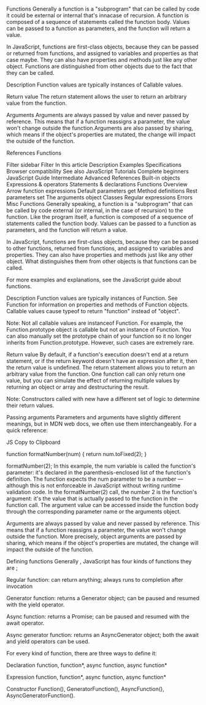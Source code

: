 Functions
Generally a function is a "subprogram" that can be called by code it could be external or internal that's innacase of recursion. A function is composed of a sequence of statements called the function body. Values can be passed to a function as parameters, and the function will return a value.

In JavaScript, functions are first-class objects, because they can be passed or returned from functions, and assigned to variables and properties as that case maybe. They can also have properties and methods just like any other object. Functions are distinguished from other objects due to the fact that they can be called.

Description
Function values are typically instances of  Callable values.

Return value
The return statement allows the user to return an arbitrary value from the function.

Arguments
Arguments are always passed by value and never passed by reference. This means that if a function reassigns a parameter, the value won't change outside the function.Arguments are also passed by sharing, which means if the object's properties are mutated, the change will impact the outside of the function. 



References
Functions


Filter sidebar
Filter
In this article
Description
Examples
Specifications
Browser compatibility
See also
JavaScript
Tutorials
Complete beginners
JavaScript Guide
Intermediate
Advanced
References
Built-in objects
Expressions & operators
Statements & declarations
Functions
Overview
Arrow function expressions
Default parameters
get
Method definitions
Rest parameters
set
The arguments object
Classes
Regular expressions
Errors
Misc
Functions
Generally speaking, a function is a "subprogram" that can be called by code external (or internal, in the case of recursion) to the function. Like the program itself, a function is composed of a sequence of statements called the function body. Values can be passed to a function as parameters, and the function will return a value.

In JavaScript, functions are first-class objects, because they can be passed to other functions, returned from functions, and assigned to variables and properties. They can also have properties and methods just like any other object. What distinguishes them from other objects is that functions can be called.

For more examples and explanations, see the JavaScript guide about functions.

Description
Function values are typically instances of Function. See Function for information on properties and methods of Function objects. Callable values cause typeof to return "function" instead of "object".

Note: Not all callable values are instanceof Function. For example, the Function.prototype object is callable but not an instance of Function. You can also manually set the prototype chain of your function so it no longer inherits from Function.prototype. However, such cases are extremely rare.

Return value
By default, if a function's execution doesn't end at a return statement, or if the return keyword doesn't have an expression after it, then the return value is undefined. The return statement allows you to return an arbitrary value from the function. One function call can only return one value, but you can simulate the effect of returning multiple values by returning an object or array and destructuring the result.

Note: Constructors called with new have a different set of logic to determine their return values.

Passing arguments
Parameters and arguments have slightly different meanings, but in MDN web docs, we often use them interchangeably. For a quick reference:

JS
Copy to Clipboard

function formatNumber(num) {
  return num.toFixed(2);
}

formatNumber(2);
In this example, the num variable is called the function's parameter: it's declared in the parenthesis-enclosed list of the function's definition. The function expects the num parameter to be a number — although this is not enforceable in JavaScript without writing runtime validation code. In the formatNumber(2) call, the number 2 is the function's argument: it's the value that is actually passed to the function in the function call. The argument value can be accessed inside the function body through the corresponding parameter name or the arguments object.

Arguments are always passed by value and never passed by reference. This means that if a function reassigns a parameter, the value won't change outside the function. More precisely, object arguments are passed by sharing, which means if the object's properties are mutated, the change will impact the outside of the function. 

Defining functions
Generally , JavaScript has four kinds of functions they are ;

Regular function:
 can return anything; always runs to completion after invocation

Generator function: 
returns a Generator object; can be paused and resumed with the yield operator. 

Async function: 
returns a Promise; can be paused and resumed with the await operator. 

Async generator function: 
returns an AsyncGenerator object; both the await and yield operators can be used. 

For every kind of function, there are three ways to define it:

Declaration
function, function*, async function, async function*

Expression
function, function*, async function, async function*

Constructor
Function(), GeneratorFunction(), AsyncFunction(), AsyncGeneratorFunction().
